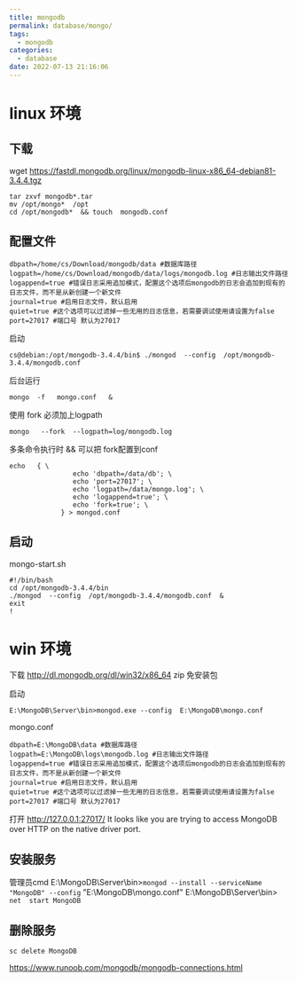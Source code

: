 ```yaml
---
title: mongodb
permalink: database/mongo/
tags:
  - mongodb
categories:
  - database
date: 2022-07-13 21:16:06
---
```




# linux 环境

## 下载 

wget https://fastdl.mongodb.org/linux/mongodb-linux-x86_64-debian81-3.4.4.tgz

```
tar zxvf mongodb*.tar
mv /opt/mongo*  /opt
cd /opt/mongodb*  && touch  mongodb.conf
```

## 配置文件

```
dbpath=/home/cs/Download/mongodb/data #数据库路径
logpath=/home/cs/Download/mongodb/data/logs/mongodb.log #日志输出文件路径
logappend=true #错误日志采用追加模式，配置这个选项后mongodb的日志会追加到现有的日志文件，而不是从新创建一个新文件
journal=true #启用日志文件，默认启用
quiet=true #这个选项可以过滤掉一些无用的日志信息，若需要调试使用请设置为false
port=27017 #端口号 默认为27017
```

启动

```
cs@debian:/opt/mongodb-3.4.4/bin$ ./mongod  --config  /opt/mongodb-3.4.4/mongodb.conf
```


后台运行

```
mongo  -f   mongo.conf   & 
```


使用 fork 必须加上logpath

```
mongo   --fork  --logpath=log/mongodb.log   

```

多条命令执行时 &&  可以把 fork配置到conf


```
echo   { \
                echo 'dbpath=/data/db'; \
                echo 'port=27017'; \
                echo 'logpath=/data/mongo.log'; \
                echo 'logappend=true'; \
                echo 'fork=true'; \
             } > mongod.conf  
```



## 启动

mongo-start.sh

```
#!/bin/bash
cd /opt/mongodb-3.4.4/bin 
./mongod  --config  /opt/mongodb-3.4.4/mongodb.conf  &
exit
!
```



# win 环境

下载  http://dl.mongodb.org/dl/win32/x86_64
zip 免安装包



启动

```
E:\MongoDB\Server\bin>mongod.exe --config  E:\MongoDB\mongo.conf
```

mongo.conf

```
dbpath=E:\MongoDB\data #数据库路径
logpath=E:\MongoDB\logs\mongodb.log #日志输出文件路径
logappend=true #错误日志采用追加模式，配置这个选项后mongodb的日志会追加到现有的日志文件，而不是从新创建一个新文件
journal=true #启用日志文件，默认启用
quiet=true #这个选项可以过滤掉一些无用的日志信息，若需要调试使用请设置为false
port=27017 #端口号 默认为27017
```

打开 http://127.0.0.1:27017/ 
It looks like you are trying to access MongoDB over HTTP on the native driver port.

## 安装服务

管理员cmd
E:\MongoDB\Server\bin>`mongod --install --serviceName "MongoDB" --config` "E:\MongoDB\mongo.conf"
E:\MongoDB\Server\bin>  `net  start MongoDB`  

## 删除服务

`sc delete MongoDB`





https://www.runoob.com/mongodb/mongodb-connections.html